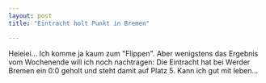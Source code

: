```yaml
---
layout: post
title: "Eintracht holt Punkt in Bremen"

---
```


Heieiei... Ich komme ja kaum zum "Flippen". Aber wenigstens das Ergebnis vom Wochenende will ich noch nachtragen: Die Eintracht hat bei Werder Bremen ein 0:0 geholt und steht damit auf Platz 5. Kann ich gut mit leben...


